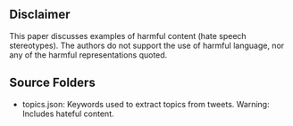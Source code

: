 ## Disclaimer

This paper discusses examples of harmful content (hate speech stereotypes). The authors do not support the use of harmful language, nor any of the harmful representations quoted.

## Source Folders
- topics.json: Keywords used to extract topics from tweets. Warning: Includes hateful content.

